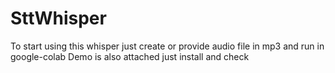 # SttWhisper
To start using this whisper just create or provide audio file in mp3 and run in google-colab
Demo is also attached just install and check
